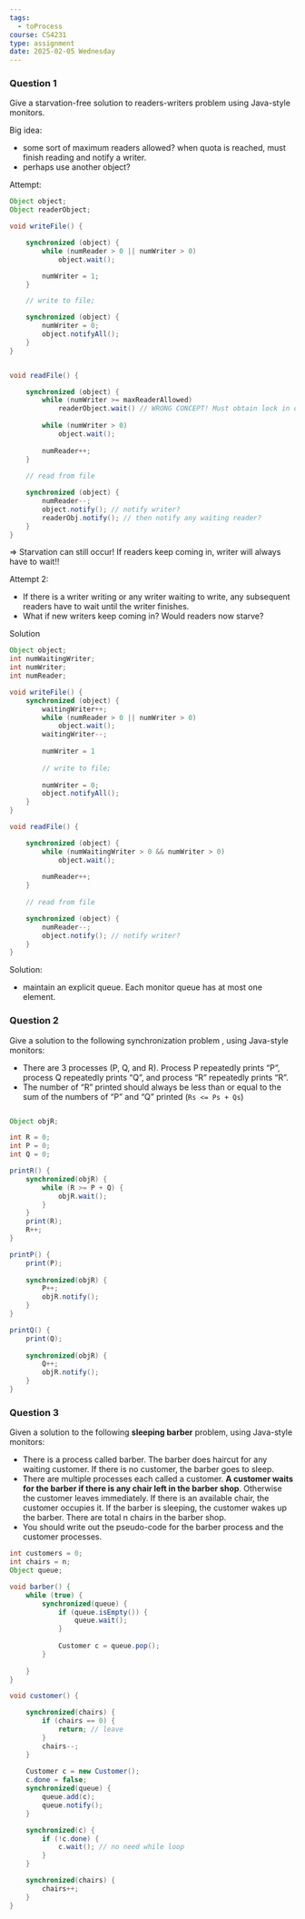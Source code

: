 ```yaml
---
tags:
  - toProcess
course: CS4231
type: assignment
date: 2025-02-05 Wednesday
---
```

### Question 1
Give a starvation-free solution to readers-writers problem using Java-style monitors.

Big idea:
- some sort of maximum readers allowed? when quota is reached, must finish reading and notify a writer.
- perhaps use another object?

Attempt:

```java
Object object;
Object readerObject;

void writeFile() {

    synchronized (object) {
        while (numReader > 0 || numWriter > 0)
            object.wait();

        numWriter = 1;
    }

    // write to file;

    synchronized (object) {
        numWriter = 0;
        object.notifyAll();
    }
}


void readFile() {

	synchronized (object) {
		while (numWriter >= maxReaderAllowed)
			readerObject.wait() // WRONG CONCEPT! Must obtain lock in obj before wait
			
        while (numWriter > 0)
            object.wait();
            
        numReader++;
    }
    
    // read from file

    synchronized (object) {
        numReader--;
        object.notify(); // notify writer?
        readerObj.notify(); // then notify any waiting reader?
    }
}
```

=> Starvation can still occur! If readers keep coming in, writer will always have to wait!!

Attempt 2: 
- If there is a writer writing or any writer waiting to write, any subsequent readers have to wait until the writer finishes.
- What if new writers keep coming in? Would readers now starve?

Solution
```java
Object object;
int numWaitingWriter;
int numWriter;
int numReader;

void writeFile() {
	synchronized (object) {
		waitingWriter++;
		while (numReader > 0 || numWriter > 0)
            object.wait();
        waitingWriter--;
        
        numWriter = 1
     
	    // write to file;
	    
        numWriter = 0;
        object.notifyAll();
	}
}

void readFile() {

	synchronized (object) {
        while (numWaitingWriter > 0 && numWriter > 0)
            object.wait();
            
        numReader++;
    }
    
    // read from file

    synchronized (object) {
        numReader--;
        object.notify(); // notify writer?
    }
}


```

Solution:
- maintain an explicit queue. Each monitor queue has at most one element.


### Question 2

Give a solution to the following synchronization problem , using Java-style monitors:
- There are 3 processes (P, Q, and R). Process P repeatedly prints “P”, process Q repeatedly prints “Q”, and process “R” repeatedly prints “R”.
- The number of “R” printed should always be less than or equal to the sum of the numbers of “P” and “Q” printed (`Rs <= Ps + Qs`)

```java

Object objR;

int R = 0;
int P = 0;
int Q = 0;

printR() {
	synchronized(objR) {
		while (R >= P + Q) {
			objR.wait();	
		}
	}
	print(R);
	R++;
}

printP() {
	print(P);
	
	synchronized(objR) {
		P++;
		objR.notify();
	}
}

printQ() {
	print(Q);
	
	synchronized(objR) {
		Q++;
		objR.notify();
	}
}

```

### Question 3

Given a solution to the following **sleeping barber** problem, using Java-style monitors:

- There is a process called barber. The barber does haircut for any waiting customer. If there is no customer, the barber goes to sleep.
- There are multiple processes each called a customer. **A customer waits for the barber if there is any chair left in the barber shop**. Otherwise the customer leaves immediately. If there is an available chair, the customer occupies it. If the barber is sleeping, the customer wakes up the barber. There are total n chairs in the barber shop.
- You should write out the pseudo-code for the barber process and the customer processes.

```Java
int customers = 0;
int chairs = n;
Object queue;

void barber() {
	while (true) {
		synchronized(queue) {
			if (queue.isEmpty()) {
				queue.wait();
			}
			
			Customer c = queue.pop();
		} 
		
	}
}

void customer() {

	synchronized(chairs) {
		if (chairs == 0) {
			return; // leave
		}
		chairs--;
	}
	
	Customer c = new Customer();
	c.done = false;
	synchronized(queue) {
		queue.add(c);
		queue.notify();
	} 

	synchronized(c) {
		if (!c.done) {
			c.wait(); // no need while loop
		}
	}

	synchronized(chairs) {
		chairs++;
	}
}
```
